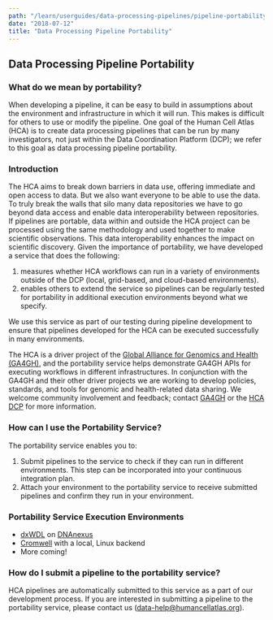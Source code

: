 ```yaml
---
path: "/learn/userguides/data-processing-pipelines/pipeline-portability"
date: "2018-07-12"
title: "Data Processing Pipeline Portability"
---
```


## Data Processing Pipeline Portability

### What do we mean by portability?

When developing a pipeline, it can be easy to build in assumptions about the environment and infrastructure in which it will run. This makes is difficult for others to use or modify the pipeline. One goal of the Human Cell Atlas (HCA) is to create data processing pipelines that can be run by many investigators, not just within the Data Coordination Platform (DCP); we refer to this goal as data processing pipeline portability.

### Introduction

The HCA aims to break down barriers in data use, offering immediate and open access to data. But we also want everyone to be able to use the data. To truly break the walls that silo many data repositories we have to go beyond data access and enable data interoperability between repositories. If pipelines are portable, data within and outside the HCA project can be processed using the same methodology and used together to make scientific observations. This data interoperability enhances the impact on scientific discovery.  Given the importance of portability, we have developed a service that does the following:

1. measures whether HCA workflows can run in a variety of environments outside of the DCP (local, grid-based, and cloud-based environments). 
2. enables others to extend the service so pipelines can be regularly tested for portability in additional execution environments beyond what we specify. 

We use this service as part of our testing during pipeline development to ensure that pipelines developed for the HCA can be executed successfully in many environments.

The HCA is a driver project of the [Global Alliance for Genomics and Health (GA4GH)](https://www.ga4gh.org/), and the portability service helps demonstrate GA4GH APIs for executing workflows in different infrastructures. In conjunction with the GA4GH and their other driver projects we are working to develop policies, standards, and tools for genomic and health-related data sharing. We welcome community involvement and feedback; contact [GA4GH](https://www.ga4gh.org/) or the [HCA DCP](mailto:data-help@humancellatlas.org) for more information.

### How can I use the Portability Service?

The portability service enables you to:
1. Submit pipelines to the service to check if they can run in different environments. This step can be incorporated into your continuous integration plan.
2. Attach your environment to the portability service to receive submitted pipelines and confirm they run in your environment.

### Portability Service Execution Environments
* [dxWDL](https://github.com/dnanexus/dxWDL) on [DNAnexus](https://www.dnanexus.com/)
* [Cromwell](https://github.com/broadinstitute/cromwell) with a local, Linux backend
* More coming!

### How do I submit a pipeline to the portability service?

HCA pipelines are automatically submitted to this service as a part of our development process. If you are interested in submitting a pipeline to the portability service, please contact us (data-help@humancellatlas.org).
